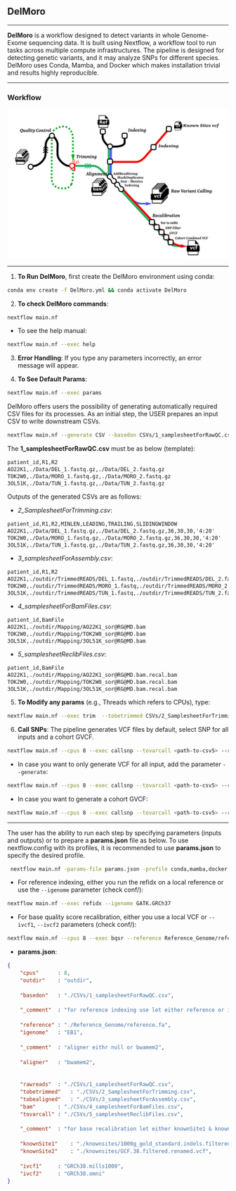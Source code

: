 ## DelMoro 
---

**DelMoro** is a workflow designed to detect variants in whole Genome- Exome sequencing data. It is built using Nextflow, a workflow tool to run tasks across multiple compute infrastructures. The pipeline is designed for detecting genetic variants, and it may analyze SNPs for different species. DelMoro uses Conda, Mamba, and Docker which makes installation trivial and results highly reproducible.

---
### Workflow

![Pipeline](./pipelineDelMoro.png)

---
1. **To Run DelMoro**, first create the DelMoro environment using conda: 
~~~bash
conda env create -f DelMoro.yml && conda activate DelMoro
~~~
2. **To check DelMoro commands**:  
~~~bash
nextflow main.nf 
~~~
- To see the help manual:  
~~~bash
nextflow main.nf --exec help
~~~

3. **Error Handling**: If you type any parameters incorrectly, an error message will appear.

4. **To See Default Params**: 
~~~bash
nextflow main.nf --exec params
~~~

DelMoro offers users the possibility of generating automatically required CSV files for its processes. As an initial step, the USER prepares an input CSV to write downstream CSVs.
~~~bash
nextflow main.nf --generate CSV --basedon CSVs/1_samplesheetForRawQC.csv 
~~~
The **1_samplesheetForRawQC.csv** must be as below (template):
~~~csv
patient_id,R1,R2
AO22K1,./Data/DEL_1.fastq.gz,./Data/DEL_2.fastq.gz
TOK2W0,./Data/MORO_1.fastq.gz,./Data/MORO_2.fastq.gz
3OL51K,./Data/TUN_1.fastq.gz,./Data/TUN_2.fastq.gz
~~~
Outputs of the generated CSVs are as follows:

- *2_SamplesheetForTrimming.csv*:
~~~csv
patient_id,R1,R2,MINLEN,LEADING,TRAILING,SLIDINGWINDOW
AO22K1,./Data/DEL_1.fastq.gz,./Data/DEL_2.fastq.gz,36,30,30,'4:20'
TOK2W0,./Data/MORO_1.fastq.gz,./Data/MORO_2.fastq.gz,36,30,30,'4:20'
3OL51K,./Data/TUN_1.fastq.gz,./Data/TUN_2.fastq.gz,36,30,30,'4:20'
~~~

- *3_samplesheetForAssembly.csv*:
~~~csv
patient_id,R1,R2
AO22K1,./outdir/TrimmedREADS/DEL_1.fastq,./outdir/TrimmedREADS/DEL_2.fastq
TOK2W0,./outdir/TrimmedREADS/MORO_1.fastq,./outdir/TrimmedREADS/MORO_2.fastq
3OL51K,./outdir/TrimmedREADS/TUN_1.fastq,./outdir/TrimmedREADS/TUN_2.fastq
~~~
- *4_samplesheetForBamFiles.csv*:
~~~csv
patient_id,BamFile
AO22K1,./outdir/Mapping/AO22K1_sor@RG@MD.bam
TOK2W0,./outdir/Mapping/TOK2W0_sor@RG@MD.bam
3OL51K,./outdir/Mapping/3OL51K_sor@RG@MD.bam
~~~
- *5_samplesheetReclibFiles.csv*:
~~~csv
patient_id,BamFile
AO22K1,./outdir/Mapping/AO22K1_sor@RG@MD.bam.recal.bam
TOK2W0,./outdir/Mapping/TOK2W0_sor@RG@MD.bam.recal.bam
3OL51K,./outdir/Mapping/3OL51K_sor@RG@MD.bam.recal.bam
~~~

5. **To Modify any params** (e.g., Threads which refers to CPUs), type:
~~~bash
nextflow main.nf --exec trim  --tobetrimmed CSVs/2_SamplesheetForTrimming.csv --cpus 10
~~~

6. **Call SNPs**: The pipeline generates VCF files by default, select SNP for all inputs and a cohort GVCF. 
~~~bash
nextflow main.nf --cpus 8 --exec callsnp --tovarcall <path-to-csv5> --reference <path-to-reference>
~~~
  * In case you want to only generate VCF for all input, add the parameter `--generate`:
~~~bash
nextflow main.nf --cpus 8 --exec callsnp --tovarcall <path-to-csv5> --reference <path-to-reference> --generate onlyVCF
~~~
  * In case you want to generate a cohort GVCF:
~~~bash
nextflow main.nf --cpus 8 --exec callsnp --tovarcall <path-to-csv5> --reference <path-to-reference> --generate cohorteGVCF
~~~
---
The user has the ability to run each step by specifying parameters (inputs and outputs) or to prepare a **params.json** file as below. To use nextflow.config with its profiles, it is recommended to use **params.json** to specify the desired profile.
~~~bash
 nextflow main.nf -params-file params.json -profile conda,mamba,docker --exec refidx 
~~~ 
- For reference indexing, either you run the refidx on a local reference or use the `--igenome` parameter (check conf/):
~~~bash
nextflow main.nf --exec refidx --igenome GATK.GRCh37
~~~
- For base quality score recalibration, either you use a local VCF or `--ivcf1`, `--ivcf2` parameters (check conf/):
~~~bash
nextflow main.nf --cpus 8 --exec bqsr --reference Reference_Genome/reference.fa --bam CSVs/4_samplesheetForBamFiles.csv --ivcf1 GRCh38.omni --ivcf2 GRCh38.mills1000
~~~

- **params.json**:
~~~json
{	
	"cpus"		: 8,
	"outdir"	: "outdir",
	
	"basedon"	: "./CSVs/1_samplesheetForRawQC.csv",  	
	
	"_comment"	: "for reference indexing use let either reference or igenome",	 
	
	"reference"	: "./Reference_Genome/reference.fa",
	"igenome"	: "EB1",
	
	"_comment"	: "aligner eithr null or bwamem2",	 
	
	"aligner"	: "bwamem2",		 

	
 	"rawreads"	: "./CSVs/1_samplesheetForRawQC.csv", 		 
	"tobetrimmed"	: "./CSVs/2_SamplesheetForTrimming.csv",		 
	"tobealigned"	: "./CSVs/3_samplesheetForAssembly.csv",		 
	"bam"		: "./CSVs/4_samplesheetForBamFiles.csv",
	"tovarcall"	: "./CSVs/5_samplesheetReclibFiles.csv",	  			 		

	"_comment"	: "for base recalibration let either knownSite1 & knownSite2 or ivcf1 & ivcf2",
	
	"knownSite1"	: "./knownsites/1000g_gold_standard.indels.filtered.vcf", 	 
	"knownSite2"	: "./knownsites/GCF.38.filtered.renamed.vcf",	
	
	"ivcf1"		: "GRCh38.mills1000", 	 
	"ivcf2"		: "GRCh38.omni"		  
}

~~~
